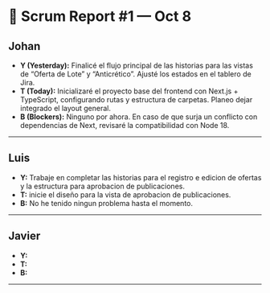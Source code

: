 # 🧾 Scrum Report #1 — Oct 8

## Johan
- **Y (Yesterday):** Finalicé el flujo principal de las historias para las vistas de “Oferta de Lote” y “Anticrético”. Ajusté los estados en el tablero de Jira.  
- **T (Today):** Inicializaré el proyecto base del frontend con Next.js + TypeScript, configurando rutas y estructura de carpetas. Planeo dejar integrado el layout general.  
- **B (Blockers):** Ninguno por ahora. En caso de que surja un conflicto con dependencias de Next, revisaré la compatibilidad con Node 18.

---

## Luis
- **Y:** Trabaje en completar las historias para el registro e edicion de ofertas y la estructura para aprobacion de publicaciones.
- **T:** inicie el diseño para la vista de aprobacion de publicaciones.
- **B:** No he tenido ningun problema hasta el momento.

---

## Javier
- **Y:**   
- **T:**    
- **B:**  

---
